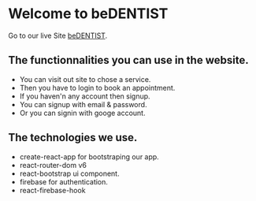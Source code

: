 # Welcome to beDENTIST 

Go to our live Site [beDENTIST]().

## The functionnalities you can use in the website.
* You can visit out site to chose a service.
* Then you have to login to book an appointment.
* If you haven'n any account then signup.
* You can signup with email & password.
* Or you can signin with googe account.

## The technologies we use.
* create-react-app for bootstraping our app.
* react-router-dom v6
* react-bootstrap ui component.
* firebase for authentication.
* react-firebase-hook 
